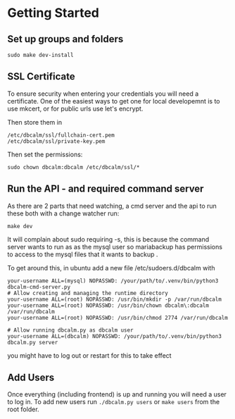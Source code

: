 # Getting Started

## Set up groups and folders
```
sudo make dev-install
```

## SSL Certificate
To ensure security when entering your credentials you will need a certificate. One of the easiest ways to get one for local developemnt is to use mkcert, or for public urls use let's encrypt. 

Then store them in 

```
/etc/dbcalm/ssl/fullchain-cert.pem
/etc/dbcalm/ssl/private-key.pem
```

Then set the permissions:

```
sudo chown dbcalm:dbcalm /etc/dbcalm/ssl/*
```

## Run the API - and required command server
As there are 2 parts that need watching, a cmd server and the api to run these both with a change watcher run:

```
make dev
```

It will complain about sudo requiring -s, this is because the command server wants to run as as the mysql user so mariabackup has permissions to access to the mysql files that it wants to backup .

To get around this, in ubuntu add a new file /etc/sudoers.d/dbcalm with 

```
your-username ALL=(mysql) NOPASSWD: /your/path/to/.venv/bin/python3 dbcalm-cmd-server.py
# Allow creating and managing the runtime directory
your-username ALL=(root) NOPASSWD: /usr/bin/mkdir -p /var/run/dbcalm
your-username ALL=(root) NOPASSWD: /usr/bin/chown dbcalm\:dbcalm /var/run/dbcalm
your-username ALL=(root) NOPASSWD: /usr/bin/chmod 2774 /var/run/dbcalm

# Allow running dbcalm.py as dbcalm user
your-username ALL=(dbcalm) NOPASSWD: /your/path/to/.venv/bin/python3 dbcalm.py server
```
you might have to log out or restart for this to take effect

## Add Users
Once everything (including frontend) is up and running you will need a user to log in.
To add new users run `./dbcalm.py users` or `make users` from the root folder.
